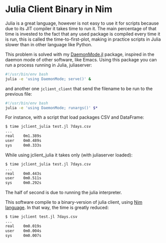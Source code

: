# Julia Client Binary in Nim

Julia is a great language, however is not easy to use it for scripts because due
to its JIT compiler it takes time to run it. The main percentage of that time is
invested to the fact that any used package is compiled every time it is run,
this is called the time-to-first-plot, making in practice scripts in Julia
slower than in other language like Python.

This problem is solved with my
[DaemonMode.jl](https://github.com/dmolina/DaemonMode.jl) package, inspired in
the daemon mode of other software, like Emacs. Using this package you can run a
process running in Julia, juliaserver:

```sh
#!/usr/bin/env bash
julia -e 'using DaemonMode; serve()' &
```

and another one `jclient_client` that send the filename to be run to the previous
file:

```sh
#!/usr/bin/env bash
julia -e 'using DaemonMode; runargs()' $*
```

For instance, with a script that load packages CSV and DataFrame:

```sh
$ time jclient_julia test.jl 7days.csv 
...
real	0m1.389s
user	0m0.489s
sys	    0m0.333s
```

While using jclient_julia it takes only (with juliaserver loaded):

```sh
$ time jclient_julia test.jl 7days.csv 
...
real	0m0.443s
user	0m0.511s
sys	    0m0.292s
```

The half of second is due to running the julia interpreter. 

This software compile to a binary-version of julia client, using [Nim
language](https://nim-lang.org/). In that way, the time is greatly reduced:

```sh
$ time jclient test.jl 7days.csv
...
real	0m0.019s
user	0m0.004s
sys	    0m0.007s
```

